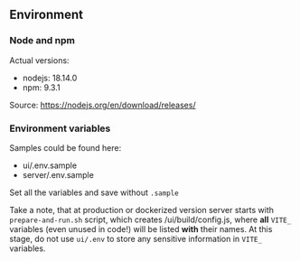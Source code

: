 ## Environment

### Node and npm

Actual versions:

- nodejs: 18.14.0
- npm: 9.3.1

Source: https://nodejs.org/en/download/releases/

### Environment variables

Samples could be found here:

- ui/.env.sample
- server/.env.sample

Set all the variables and save without `.sample`

Take a note, that at production or dockerized version server starts with `prepare-and-run.sh` script, which creates /ui/build/config.js, where **all** `VITE_` variables (even unused in code!) will be listed **with** their names. At this stage, do not use `ui/.env` to store any sensitive information in `VITE_` variables.
